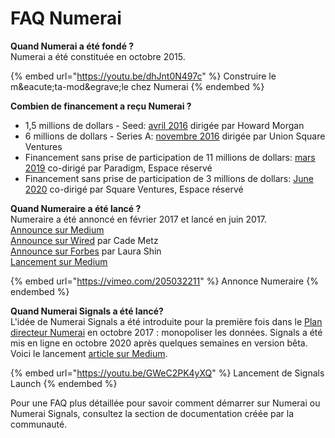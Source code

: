 # FAQ Numerai

**Quand Numerai a été fondé ?**\
&#x20;Numerai a été constituée en octobre 2015.

{% embed url="https://youtu.be/dhJnt0N497c" %}
Construire le m\&eacute;ta-mod\&egrave;le chez Numerai
{% endembed %}

**Combien de financement a reçu Numerai ?**

* 1,5 millions de dollars - Seed: [avril 2016](https://www.ft.com/content/b743fa8e-034a-11e6-af1d-c47326021344) dirigée par Howard Morgan &#x20;
* 6 millions de dollars - Series A: [novembre 2016](https://www.wired.com/2016/12/7500-faceless-coders-paid-bitcoin-built-hedge-funds-brain/)  dirigée par Union Square Ventures
* Financement sans prise de participation de 11 millions de dollars: [mars 2019](https://www.coindesk.com/numerai-token-sale-raises-11-million-from-vc-firms-paradigm-placeholder) co-dirigé par Paradigm, Espace réservé &#x20;
* Financement sans prise de participation de 3 millions de dollars: [June 2020](https://www.theblockcrypto.com/post/67223/numerai-3-million-token-sale-staking-protocol) co-dirigé par Square Ventures, Espace réservé&#x20;

**Quand Numeraire a été lancé ?**\
Numeraire a été annoncé en février 2017 et lancé en juin 2017.\
[Announce sur Medium](https://medium.com/numerai/a-new-cryptocurrency-for-coordinating-artificial-intelligence-on-numerai-9251a131419a)\
[Announce sur Wired](https://www.wired.com/2017/02/ai-hedge-fund-created-new-currency-make-wall-street-work-like-open-source/) par Cade Metz\
[Announce sur Forbes](https://www.forbes.com/sites/laurashin/2017/02/21/this-is-the-worlds-first-cryptocurrency-issued-by-a-hedge-fund/?sh=72adaafe60b6) par Laura Shin\
[Lancement sur Medium](https://medium.com/numerai/an-ai-hedge-fund-goes-live-on-ethereum-a80470c6b681)

{% embed url="https://vimeo.com/205032211" %}
Annonce Numeraire
{% endembed %}

**Quand Numerai Signals a été lancé?**\
L'idée de Numerai Signals a été introduite pour la première fois dans le [Plan directeur Numerai](https://medium.com/numerai/numerais-master-plan-1a00f133dba9) en octobre 2017 : monopoliser les données. Signals a été mis en ligne en octobre 2020 après quelques semaines en version bêta. Voici le lancement [article sur Medium](https://medium.com/numerai/building-the-last-hedge-fund-introducing-numerai-signals-12de26dfa69c).

{% embed url="https://youtu.be/GWeC2PK4yXQ" %}
Lancement de Signals Launch
{% endembed %}

Pour une FAQ plus détaillée pour savoir comment démarrer sur Numerai ou Numerai Signals, consultez la section de documentation créée par la communauté.
